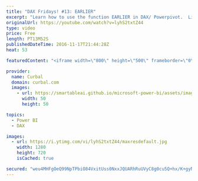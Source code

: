 ```yaml
---
title: "DAX Fridays! #13: EARLIER"
excerpt: "Learn how to use the function EARLIER in DAX/ Powerpivot.  Link to pbix and excel file: https://curbal.com/blog/glossary/earlier-dax  EARLIER is mostly used in the context of calculated columns.  The performance of EARLIER might be slow because it theoretically, it might have to perform a number of operations"
originalUrl: https://youtube.com/watch?v=lyhS2txtZ44
type: video
price: Free
length: PT13M52S
publishedDateTime: 2016-11-17T21:44:28Z
heat: 53

featuredContent: "<iframe width=\"800\" height=\"500\" frameborder=\"0\" src=\"https://www.youtube.com/embed/lyhS2txtZ44\" allow=\"accelerometer; autoplay; encrypted-media; gyroscope; picture-in-picture\" allowfullscreen></iframe>"

provider:
  name: Curbal
  domain: curbal.com
  images:
    - url: https://smartableai.github.io/microsoft-power-bi/assets/images/organizations/curbal.com-50x50.jpg
      width: 50
      height: 50

topics:
  - Power BI
  - DAX

images:
  - url: https://i.ytimg.com/vi/lyhS2txtZ44/maxresdefault.jpg
    width: 1280
    height: 720
    isCached: true

secured: "weu4MHFgOeQ99NpTPbiO84VxitUss0NxxJQUARhRuUVyC8g0cu5Q+hx/K+gyNbxGtLPCR48XqexcF1WVPXkbs3iCkzAqHXEClrGbTid24YeCigHaTyuppuSRVWcq2eDjADAYIFvpIoONumtH949i7EZDvyM1SyTSFrkR2ZlXAvvrBEN3pJlSHqrSDic4wEikJi4Fgdsx5+LqN42JeSU10tO8iZXdk51o53RPyDfv7tkQjQIq8CyP2w0nEjTKb50dLzEm1vamJCucLBk4gf7uMgtzqwRfI43BM0pbaE4OX+1DYP6itmSNcaKSDvKxdlz6c19cscACbEm4ZVfMwPomX3x3EpTSyUlgN+9QRfGjmOpugx2uyPATs0tzOjwKlclvPIj3giSNs5yicNqel47siVQlTRTrK6WiF+cqF69piMY=;RSh58lgxjX0hCoHVHcEdCw=="
---
```


